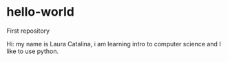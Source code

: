 # hello-world
First repository


Hi:
my name is Laura Catalina, i am learning intro to computer science and I like to use python.
